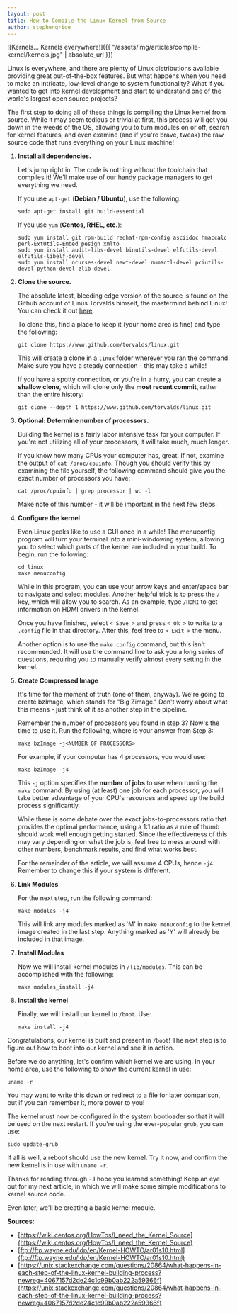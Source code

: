```yaml
---
layout: post
title: How to Compile the Linux Kernel from Source
author: stephengrice
---
```


![Kernels... Kernels everywhere!]({{ "/assets/img/articles/compile-kernel/kernels.jpg" | absolute_url }})

Linux is everywhere, and there are plenty of Linux distributions available providing great out-of-the-box features. But what happens when you need to make an intricate, low-level change to system functionality? What if you wanted to get into kernel development and start to understand one of the world's largest open source projects?

The first step to doing all of these things is compiling the Linux kernel from source. While it may seem tedious or trivial at first, this process will get you down in the weeds of the OS, allowing you to turn modules on or off, search for kernel features, and even examine (and if you're brave, tweak) the raw source code that runs everything on your Linux machine!

1. **Install all dependencies.**

    Let's jump right in. The code is nothing without the toolchain that compiles it! We'll make use of our handy package managers to get everything we need.

    If you use `apt-get` (**Debian / Ubuntu**), use the following:
    ```
    sudo apt-get install git build-essential
    ```
    If you use `yum` (**Centos, RHEL, etc.**):
    ```
    sudo yum install git rpm-build redhat-rpm-config asciidoc hmaccalc perl-ExtUtils-Embed pesign xmlto
    sudo yum install audit-libs-devel binutils-devel elfutils-devel elfutils-libelf-devel
    sudo yum install ncurses-devel newt-devel numactl-devel pciutils-devel python-devel zlib-devel
    ```

2. **Clone the source.**

    The absolute latest, bleeding edge version of the source is found on the Github account of Linus Torvalds himself, the mastermind behind Linux! You can check it out [here](https://www.github.com/torvalds/linux).

    To clone this, find a place to keep it (your home area is fine) and type the following:

    ```
    git clone https://www.github.com/torvalds/linux.git
    ```

    This will create a clone in a `linux` folder wherever you ran the command. Make sure you have a steady connection - this may take a while!

    If you have a spotty connection, or you're in a hurry, you can create a **shallow clone**, which will clone only the **most recent commit**, rather than the entire history:

    ```
    git clone --depth 1 https://www.github.com/torvalds/linux.git
    ```

3. **Optional: Determine number of processors.**

    Building the kernel is a fairly labor intensive task for your computer. If you're not utilizing all of your processors, it will take much, much longer.

    If you know how many CPUs your computer has, great. If not, examine the output of `cat /proc/cpuinfo`. Though you should verify this by examining the file yourself, the following command should give you the exact number of processors you have:

    ```
    cat /proc/cpuinfo | grep processor | wc -l
    ```

    Make note of this number - it will be important in the next few steps.

4. **Configure the kernel.**

    Even Linux geeks like to use a GUI once in a while! The menuconfig program will turn your terminal into a mini-windowing system, allowing you to select which parts of the kernel are included in your build. To begin, run the following:

    ```
    cd linux
    make menuconfig
    ```

    While in this program, you can use your arrow keys and enter/space bar to navigate and select modules. Another helpful trick is to press the `/` key, which will allow you to search. As an example, type `/HDMI` to get information on HDMI drivers in the kernel.

    Once you have finished, select `< Save >` and press `< Ok >` to write to a `.config` file in that directory. After this, feel free to `< Exit >` the menu.

    Another option is to use the `make config` command, but this isn't recommended. It will use the command line to ask you a long series of questions, requiring you to manually verify almost every setting in the kernel.

5. **Create Compressed Image**

    It's time for the moment of truth (one of them, anyway). We're going to create bzImage, which stands for "Big Zimage." Don't worry about what this means - just think of it as another step in the pipeline.

    Remember the number of processors you found in step 3? Now's the time to use it. Run the following, where <NUMBER OF PROCESSORS> is your answer from Step 3:
    ```
    make bzImage -j<NUMBER OF PROCESSORS>
    ```

    For example, if your computer has 4 processors, you would use:
    ```
    make bzImage -j4
    ```

    This `-j` option specifies the **number of jobs** to use when running the `make` command. By using (at least) one job for each processor, you will take better advantage of your CPU's resources and speed up the build process significantly.

    While there is some debate over the exact jobs-to-processors ratio that provides the optimal performance, using a 1:1 ratio as a rule of thumb should work well enough getting started. Since the effectiveness of this may vary depending on what the job is, feel free to mess around with other numbers, benchmark results, and find what works best.

    For the remainder of the article, we will assume 4 CPUs, hence `-j4`. Remember to change this if your system is different.

6. **Link Modules**

    For the next step, run the following command:

    ```
    make modules -j4
    ```

    This will link any modules marked as 'M' in `make menuconfig` to the kernel image created in the last step. Anything marked as 'Y' will already be included in that image.
7. **Install Modules**

    Now we will install kernel modules in `/lib/modules`. This can be accomplished with the following:

    ```
    make modules_install -j4
    ```
8. **Install the kernel**

    Finally, we will install our kernel to `/boot`. Use:

    ```
    make install -j4
    ```

Congratulations, our kernel is built and present in `/boot`! The next step is to figure out how to boot into our kernel and see it in action.

Before we do anything, let's confirm which kernel we are using. In your home area, use the following to show the current kernel in use:

```
uname -r
```

You may want to write this down or redirect to a file for later comparison, but if you can remember it, more power to you!

The kernel must now be configured in the system bootloader so that it will be used on the next restart. If you're using the ever-popular `grub`, you can use:

```
sudo update-grub
```

If all is well, a reboot should use the new kernel. Try it now, and confirm the new kernel is in use with `uname -r`.

Thanks for reading through - I hope you learned something! Keep an eye out for my next article, in which we will make some simple modifications to kernel source code.

Even later, we'll be creating a basic kernel module.

**Sources:**

* [https://wiki.centos.org/HowTos/I_need_the_Kernel_Source](https://wiki.centos.org/HowTos/I_need_the_Kernel_Source)
* [ftp://ftp.wayne.edu/ldp/en/Kernel-HOWTO/ar01s10.html](ftp://ftp.wayne.edu/ldp/en/Kernel-HOWTO/ar01s10.html)
* [https://unix.stackexchange.com/questions/20864/what-happens-in-each-step-of-the-linux-kernel-building-process?newreg=4067157d2de24c1c99b0ab222a59366f](https://unix.stackexchange.com/questions/20864/what-happens-in-each-step-of-the-linux-kernel-building-process?newreg=4067157d2de24c1c99b0ab222a59366f)
